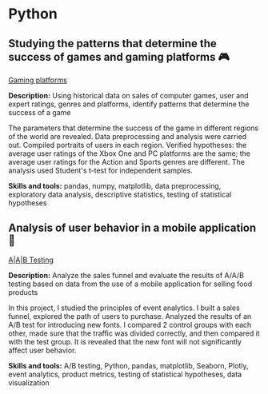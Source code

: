 # Python

## Studying the patterns that determine the success of games and gaming platforms 🎮

[Gaming platforms](https://github.com/adwise1990/portfolio_files/blob/main/gaming_platforms_en.ipynb)

**Description:** Using historical data on sales of computer games, user and expert ratings, genres and platforms, identify patterns that determine the success of a game


The parameters that determine the success of the game in different regions of the world are revealed. Data preprocessing and analysis were carried out. Compiled portraits of users in each region. Verified
hypotheses: the average user ratings of the Xbox One and PC platforms are the same; the average user ratings for the Action and Sports genres are different. The analysis used Student's t-test for independent samples.

**Skills and tools:** pandas, numpy, matplotlib, data preprocessing, exploratory data analysis, descriptive statistics, testing of statistical hypotheses


## Analysis of user behavior in a mobile application 📱

[A|A|B Testing](https://github.com/adwise1990/portfolio_files/blob/main/aab-testing.ipynb) 

**Description:** Analyze the sales funnel and evaluate the results of A/A/B testing based on data from the use of a mobile application for selling food products

In this project, I studied the principles of event analytics. I built a sales funnel, explored the path of users to purchase. Analyzed the results of an A/B test for introducing new fonts. I compared 2 control groups with each other, made sure that the traffic was divided correctly, and then compared it with the test group. It is revealed that the new font will not significantly affect user behavior.

**Skills and tools:** A/B testing, Python, pandas, matplotlib, Seaborn, Plotly, event analytics, product metrics, testing of statistical hypotheses, data visualization




